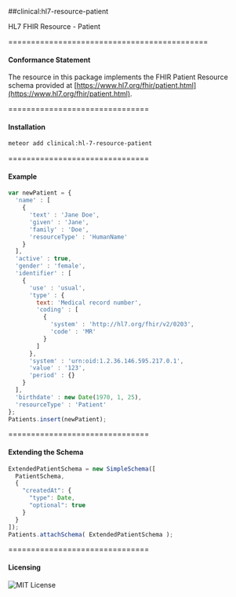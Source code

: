 ##clinical:hl7-resource-patient

HL7 FHIR Resource - Patient

============================================  
#### Conformance Statement  

The resource in this package implements the FHIR Patient Resource schema provided at  [https://www.hl7.org/fhir/patient.html](https://www.hl7.org/fhir/patient.html).  

===============================
#### Installation  

````bash
meteor add clinical:hl-7-resource-patient
````


===============================
#### Example   

```js
var newPatient = {
  'name' : [
    {
      'text' : 'Jane Doe',
      'given' : 'Jane',
      'family' : 'Doe',
      'resourceType' : 'HumanName'
    }
  ],
  'active' : true,
  'gender' : 'female',
  'identifier' : [
    {
      'use' : 'usual',
      'type' : {
        text: 'Medical record number',
        'coding' : [
          {
            'system' : 'http://hl7.org/fhir/v2/0203',
            'code' : 'MR'
          }
        ]
      },
      'system' : 'urn:oid:1.2.36.146.595.217.0.1',
      'value' : '123',
      'period' : {}
    }
  ],
  'birthdate' : new Date(1970, 1, 25),
  'resourceType' : 'Patient'
};
Patients.insert(newPatient);
```

===============================
#### Extending the Schema

```js
ExtendedPatientSchema = new SimpleSchema([
  PatientSchema,
  {
    "createdAt": {
      "type": Date,
      "optional": true
    }
  }
]);
Patients.attachSchema( ExtendedPatientSchema );
```


===============================
#### Licensing  

![MIT License](https://img.shields.io/badge/license-MIT-blue.svg)

